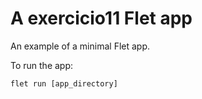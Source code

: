 # A exercicio11 Flet app

An example of a minimal Flet app.

To run the app:

```
flet run [app_directory]
```